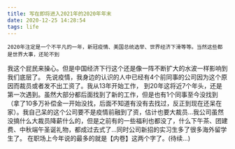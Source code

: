 ```yaml
---
title: 写在即将进入2021年的2020年年末
date: 2020-12-25 14:28:54
tags: life
---
```


    2020年注定是一个不平凡的一年，新冠疫情、美国总统选举、世界经济下滑等等。当然这些都是世界大事，还轮不到
我这个屁民来操心。但是中国经济下行这个还是像一阵不断扩大的水波一样影响到我们底层了。
    先说疫情，我身边的认识的人中已经有4个前同事的公司因为这个原因而裁员或者发不出工资了。我从13年开始工作，
到20年这将近7个年头，还是第一次遇到。虽然大部分都后面找到了新的工作，但是也有1个同事至今没找到（拿了10多万补偿金一开始没找，后面不知道有没有去找过，反正到现在还呆在家）。我自己呆的这个公司要不是疫情前融到了资，估计也要大裁员...我公司虽然没搞什么大裁员降薪什么的，但是之前有的一些福利也都没了，什么下午茶、团建费、中秋端午圣诞礼物，都成过去式了...同时公司新招的实习生多了很多海外留学生了。
    在职场上今年说的最多的就是【内卷】这两个字了。(待续...)